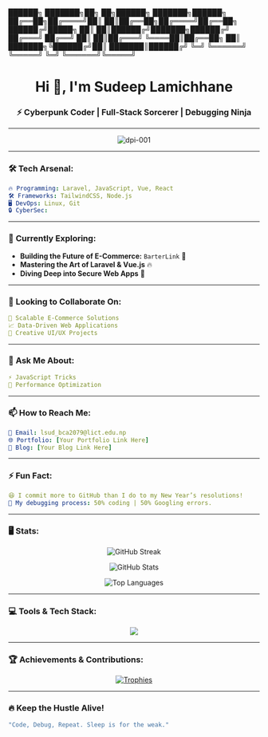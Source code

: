 ██████╗ ███████╗██╗   ██╗██████╗ ███████╗██████╗ 
██╔══██╗██╔════╝██║   ██║██╔══██╗██╔════╝██╔══██╗
██████╔╝█████╗  ██║   ██║██████╔╝███████╗██████╔╝
██╔═══╝ ██╔══╝  ██║   ██║██╔═══╝ ╚════██║██╔══██╗
██║     ███████╗╚██████╔╝██║     ███████║██████╔╝
╚═╝     ╚══════╝ ╚═════╝ ╚═╝     ╚══════╝╚═════╝ 


<h1 align="center">Hi 👋, I'm Sudeep Lamichhane</h1>
<h3 align="center">⚡ Cyberpunk Coder | Full-Stack Sorcerer | Debugging Ninja</h3>

---

<p align="center">
  <img src="https://komarev.com/ghpvc/?username=dpi-001&label=Profile%20views&color=green&style=flat" alt="dpi-001" />
</p>

---

### 🛠 **Tech Arsenal:**
```yaml
🔥 Programming: Laravel, JavaScript, Vue, React
🛠 Frameworks: TailwindCSS, Node.js
🖥 DevOps: Linux, Git
🔒 CyberSec: 
``` 

---

### 🚀 **Currently Exploring:**
- **Building the Future of E-Commerce:** `BarterLink` 🏪
- **Mastering the Art of Laravel & Vue.js** 🔥
- **Diving Deep into Secure Web Apps** 🔐

---

### 🤝 **Looking to Collaborate On:**
```yaml
🛒 Scalable E-Commerce Solutions
📈 Data-Driven Web Applications
🎨 Creative UI/UX Projects
```

---

### 💬 **Ask Me About:**
```yaml
⚡ JavaScript Tricks
🚀 Performance Optimization
```

---

### 📫 **How to Reach Me:**
```yaml
📩 Email: lsud_bca2079@lict.edu.np
🌐 Portfolio: [Your Portfolio Link Here]
📝 Blog: [Your Blog Link Here]
```

---

### ⚡ **Fun Fact:**
```yaml
😆 I commit more to GitHub than I do to my New Year’s resolutions!
🔧 My debugging process: 50% coding | 50% Googling errors.
```

---

### 🖥 **Stats:**
<p align="center">
  <img src="https://github-readme-streak-stats.herokuapp.com/?user=dpi-001&theme=gruvbox&hide_border=true" alt="GitHub Streak" />
</p>

<p align="center">
  <img src="https://github-readme-stats.vercel.app/api?username=dpi-001&show_icons=true&theme=gruvbox&hide_border=true" alt="GitHub Stats" />
</p>

<p align="center">
  <img src="https://github-readme-stats.vercel.app/api/top-langs?username=dpi-001&show_icons=true&theme=gruvbox&layout=compact&hide_border=true" alt="Top Languages" />
</p>

---

### 💻 **Tools & Tech Stack:**
<p align="center">
  <img src="https://skillicons.dev/icons?i=html,css,js,laravel,vue,react,nodejs,tailwind,git,github,php,mysql,linux" />
</p>

---

### 🏆 **Achievements & Contributions:**
<p align="center">
  <a href="https://github.com/ryo-ma/github-profile-trophy">
    <img src="https://github-profile-trophy.vercel.app/?username=dpi-001&theme=darkhub" alt="Trophies" />
  </a>
</p>

---

### 🔥 **Keep the Hustle Alive!**
```yaml
"Code, Debug, Repeat. Sleep is for the weak."
